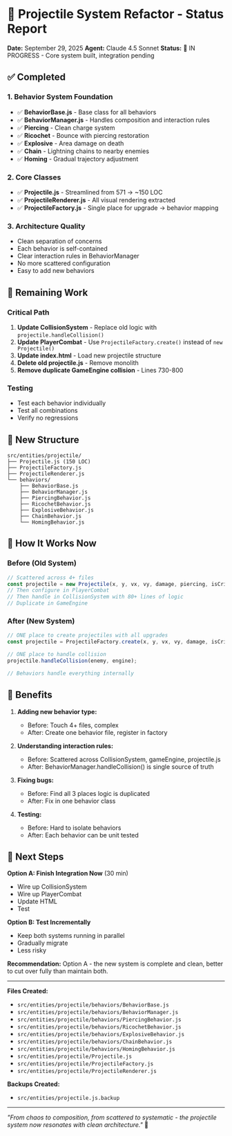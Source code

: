 # 🎯 Projectile System Refactor - Status Report

**Date:** September 29, 2025
**Agent:** Claude 4.5 Sonnet
**Status:** 🚧 IN PROGRESS - Core system built, integration pending

## ✅ Completed

### 1. Behavior System Foundation
- ✅ **BehaviorBase.js** - Base class for all behaviors
- ✅ **BehaviorManager.js** - Handles composition and interaction rules
- ✅ **Piercing** - Clean charge system
- ✅ **Ricochet** - Bounce with piercing restoration
- ✅ **Explosive** - Area damage on death
- ✅ **Chain** - Lightning chains to nearby enemies
- ✅ **Homing** - Gradual trajectory adjustment

### 2. Core Classes
- ✅ **Projectile.js** - Streamlined from 571 → ~150 LOC
- ✅ **ProjectileRenderer.js** - All visual rendering extracted
- ✅ **ProjectileFactory.js** - Single place for upgrade → behavior mapping

### 3. Architecture Quality
- Clean separation of concerns
- Each behavior is self-contained
- Clear interaction rules in BehaviorManager
- No more scattered configuration
- Easy to add new behaviors

## 🚧 Remaining Work

### Critical Path
1. **Update CollisionSystem** - Replace old logic with `projectile.handleCollision()`
2. **Update PlayerCombat** - Use `ProjectileFactory.create()` instead of `new Projectile()`
3. **Update index.html** - Load new projectile structure
4. **Delete old projectile.js** - Remove monolith
5. **Remove duplicate GameEngine collision** - Lines 730-800

### Testing
- Test each behavior individually
- Test all combinations
- Verify no regressions

## 📁 New Structure

```
src/entities/projectile/
├── Projectile.js (150 LOC)
├── ProjectileFactory.js
├── ProjectileRenderer.js
└── behaviors/
    ├── BehaviorBase.js
    ├── BehaviorManager.js
    ├── PiercingBehavior.js
    ├── RicochetBehavior.js
    ├── ExplosiveBehavior.js
    ├── ChainBehavior.js
    └── HomingBehavior.js
```

## 🎯 How It Works Now

### Before (Old System)
```javascript
// Scattered across 4+ files
const projectile = new Projectile(x, y, vx, vy, damage, piercing, isCrit, specialType);
// Then configure in PlayerCombat
// Then handle in CollisionSystem with 80+ lines of logic
// Duplicate in GameEngine
```

### After (New System)
```javascript
// ONE place to create projectiles with all upgrades
const projectile = ProjectileFactory.create(x, y, vx, vy, damage, isCrit, player);

// ONE place to handle collision
projectile.handleCollision(enemy, engine);

// Behaviors handle everything internally
```

## 🎨 Benefits

1. **Adding new behavior type:**
   - Before: Touch 4+ files, complex
   - After: Create one behavior file, register in factory

2. **Understanding interaction rules:**
   - Before: Scattered across CollisionSystem, gameEngine, projectile.js
   - After: BehaviorManager.handleCollision() is single source of truth

3. **Fixing bugs:**
   - Before: Find all 3 places logic is duplicated
   - After: Fix in one behavior class

4. **Testing:**
   - Before: Hard to isolate behaviors
   - After: Each behavior can be unit tested

## 🔄 Next Steps

**Option A: Finish Integration Now** (30 min)
- Wire up CollisionSystem
- Wire up PlayerCombat
- Update HTML
- Test

**Option B: Test Incrementally**
- Keep both systems running in parallel
- Gradually migrate
- Less risky

**Recommendation:** Option A - the new system is complete and clean, better to cut over fully than maintain both.

---

**Files Created:**
- `src/entities/projectile/behaviors/BehaviorBase.js`
- `src/entities/projectile/behaviors/BehaviorManager.js`
- `src/entities/projectile/behaviors/PiercingBehavior.js`
- `src/entities/projectile/behaviors/RicochetBehavior.js`
- `src/entities/projectile/behaviors/ExplosiveBehavior.js`
- `src/entities/projectile/behaviors/ChainBehavior.js`
- `src/entities/projectile/behaviors/HomingBehavior.js`
- `src/entities/projectile/Projectile.js`
- `src/entities/projectile/ProjectileFactory.js`
- `src/entities/projectile/ProjectileRenderer.js`

**Backups Created:**
- `src/entities/projectile.js.backup`

---

*"From chaos to composition, from scattered to systematic - the projectile system now resonates with clean architecture."* 🌊